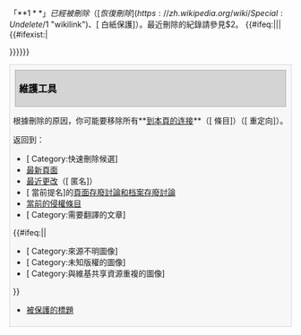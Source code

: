 <div class="plainlinks">

「**$1**」已經被刪除（[恢復刪除](https://zh.wikipedia.org/wiki/Special:Undelete/$1 "wikilink")、\[ 白紙保護\]）。最近刪除的紀錄請參見$2。 {{\#ifeq:|||{{\#ifexist:|

</td>

</tr>

</table>

}}}}}}

<div style="margin:2px 0; border:1px solid #d4d4d4; padding:.4em; background-color:#f7f7f7;">

<h2 id="mp-tfp-h2" style="margin:3px; background:#d4d4d4; font-size:120%; font-weight:bold; border:1px solid #a7a7a7; text-align:left; color:#000; padding:0.2em 0.4em">

維護工具

</h2>

根據刪除的原因，你可能要移除所有**[到本頁的连接](https://zh.wikipedia.org/wiki/Special:WhatLinksHere/$1 "wikilink")**（<span class="plainlinks">\[ 條目\]</span>）（<span class="plainlinks">\[ 重定向\]</span>）。

返回到：

  - \[ Category:快速刪除候選\]
  - [最新頁面](https://zh.wikipedia.org/wiki/Special:Newpages "wikilink")
  - [最近更改](https://zh.wikipedia.org/wiki/Special:Recentchanges "wikilink")（\[ 匿名\]）
  - \[ 當前提名\]的[頁面存廢討論和](https://zh.wikipedia.org/wiki/Wikipedia:頁面存廢討論 "wikilink")[档案存廢討論](https://zh.wikipedia.org/wiki/Wikipedia:檔案存廢討論 "wikilink")
  - [當前的侵權條目](https://zh.wikipedia.org/wiki/Wikipedia:頁面存廢討論/疑似侵權#當前的疑似侵權條目 "wikilink")
  - \[ Category:需要翻譯的文章\]

{{\#ifeq:||

  - \[ Category:來源不明圖像\]
  - \[ Category:未知版權的圖像\]
  - \[ Category:與維基共享資源重複的圖像\]

}}

  - [被保護的標題](https://zh.wikipedia.org/wiki/Special:Protectedtitles "wikilink")

</div>

</div>